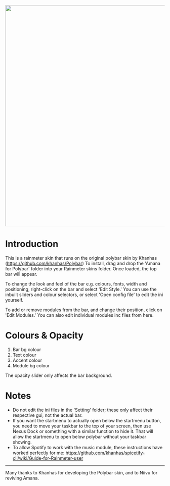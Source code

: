 <img src="https://user-images.githubusercontent.com/79737829/112953808-82722d80-9189-11eb-99ef-9ae5ab491656.png" width="700" height="700">


# Introduction

This is a rainmeter skin that runs on the original polybar skin by Khanhas (https://github.com/khanhas/Polybar)
To install, drag and drop the 'Amana for Polybar' folder into your Rainmeter skins folder.
Once loaded, the top bar will appear.

To change the look and feel of the bar e.g. colours, fonts, width and positioning, right-click on the bar and select 'Edit Style.'
You can use the inbuilt sliders and colour selectors, or select 'Open config file' to edit the ini yourself.

To add or remove modules from the bar, and change their position, click on 'Edit Modules.' You can also edit individual modules inc files from here.



# Colours & Opacity

1) Bar bg colour
2) Text colour
3) Accent colour
4) Module bg colour

The opacity slider only affects the bar background.



# Notes

- Do not edit the ini files in the 'Setting' folder; these only affect their respective gui, not the actual bar.
- If you want the startmenu to actually open below the startmenu button, you need to move your taskbar to the top of your screen, then use Nexus Dock or something with a similar function to hide it. That will allow the startmenu to open below polybar without your taskbar showing.
- To allow Spotify to work with the music module, these instructions have worked perfectly for me: https://github.com/khanhas/spicetify-cli/wiki/Guide-for-Rainmeter-user

----

Many thanks to Khanhas for developing the Polybar skin, and to Niivu for reviving Amana.
